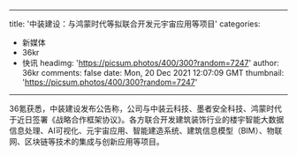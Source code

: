 
---
title: '中装建设：与鸿蒙时代等拟联合开发元宇宙应用等项目'
categories: 
 - 新媒体
 - 36kr
 - 快讯
headimg: 'https://picsum.photos/400/300?random=7247'
author: 36kr
comments: false
date: Mon, 20 Dec 2021 12:07:09 GMT
thumbnail: 'https://picsum.photos/400/300?random=7247'
---

<div>   
36氪获悉，中装建设发布公告称，公司与中装云科技、墨者安全科技、鸿蒙时代于近日签署《战略合作框架协议》。各方联合开发建筑装饰行业的楼宇智能大数据信息处理、AI可视化、元宇宙应用、智能建造系统、建筑信息模型（BIM）、物联网、区块链等技术的集成与创新应用等项目。  
</div>
            